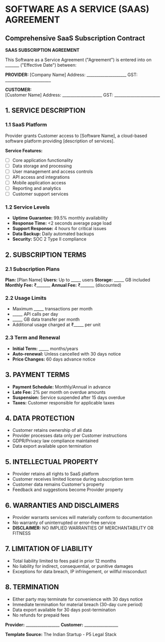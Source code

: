 # SOFTWARE AS A SERVICE (SAAS) AGREEMENT
## Comprehensive SaaS Subscription Contract

**SAAS SUBSCRIPTION AGREEMENT**

This Software as a Service Agreement ("Agreement") is entered into on _______ ("Effective Date") between:

**PROVIDER:**
[Company Name]
Address: ____________________
GST: _______________________

**CUSTOMER:**  
[Customer Name]
Address: ____________________
GST: _______________________

## 1. SERVICE DESCRIPTION

### 1.1 SaaS Platform
Provider grants Customer access to [Software Name], a cloud-based software platform providing [description of services].

**Service Features:**
- [ ] Core application functionality
- [ ] Data storage and processing
- [ ] User management and access controls  
- [ ] API access and integrations
- [ ] Mobile application access
- [ ] Reporting and analytics
- [ ] Customer support services

### 1.2 Service Levels
- **Uptime Guarantee:** 99.5% monthly availability
- **Response Time:** <2 seconds average page load
- **Support Response:** 4 hours for critical issues
- **Data Backup:** Daily automated backups
- **Security:** SOC 2 Type II compliance

## 2. SUBSCRIPTION TERMS

### 2.1 Subscription Plans
**Plan:** [Plan Name]
**Users:** Up to _____ users
**Storage:** _____ GB included
**Monthly Fee:** ₹_______
**Annual Fee:** ₹_______ (discounted)

### 2.2 Usage Limits
- Maximum _____ transactions per month
- _____ API calls per day
- _____ GB data transfer per month
- Additional usage charged at ₹_____ per unit

### 2.3 Term and Renewal
- **Initial Term:** _____ months/years
- **Auto-renewal:** Unless cancelled with 30 days notice
- **Price Changes:** 60 days advance notice

## 3. PAYMENT TERMS
- **Payment Schedule:** Monthly/Annual in advance
- **Late Fee:** 2% per month on overdue amounts
- **Suspension:** Service suspended after 15 days overdue
- **Taxes:** Customer responsible for applicable taxes

## 4. DATA PROTECTION
- Customer retains ownership of all data
- Provider processes data only per Customer instructions
- GDPR/Privacy law compliance maintained
- Data export available upon termination

## 5. INTELLECTUAL PROPERTY
- Provider retains all rights to SaaS platform
- Customer receives limited license during subscription term
- Customer data remains Customer's property
- Feedback and suggestions become Provider property

## 6. WARRANTIES AND DISCLAIMERS
- Provider warrants services will materially conform to documentation
- No warranty of uninterrupted or error-free service
- **DISCLAIMER:** NO IMPLIED WARRANTIES OF MERCHANTABILITY OR FITNESS

## 7. LIMITATION OF LIABILITY
- Total liability limited to fees paid in prior 12 months
- No liability for indirect, consequential, or punitive damages
- Exceptions for data breach, IP infringement, or willful misconduct

## 8. TERMINATION
- Either party may terminate for convenience with 30 days notice
- Immediate termination for material breach (30-day cure period)
- Data export available for 30 days post-termination
- No refunds for prepaid fees

**Provider:** _________________ **Customer:** _________________

**Template Source:** The Indian Startup - P5 Legal Stack
